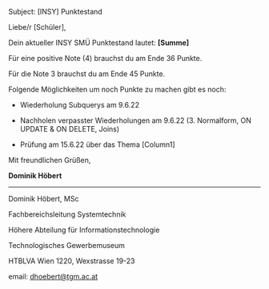 Subject: [INSY] Punktestand

Liebe/r [Schüler],

Dein aktueller INSY SMÜ Punktestand lautet: **[Summe]**

Für eine positive Note (4) brauchst du am Ende 36 Punkte.

Für die Note 3 brauchst du am Ende 45 Punkte.


Folgende Möglichkeiten um noch Punkte zu machen gibt es noch:

* Wiederholung Subquerys am 9.6.22

* Nachholen verpasster Wiederholungen am 9.6.22 (3. Normalform, ON UPDATE & ON DELETE, Joins)

* Prüfung am 15.6.22 über das Thema [Column1]


Mit freundlichen Grüßen,

**Dominik Höbert**
________________________________
Dominik Höbert, MSc

Fachbereichsleitung Systemtechnik

Höhere Abteilung für Informationstechnologie

Technologisches Gewerbemuseum

HTBLVA Wien 1220, Wexstrasse 19-23

email: dhoebert@tgm.ac.at